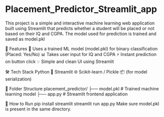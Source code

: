 # Placement_Predictor_Streamlit_app
This project is a simple and interactive machine learning web application built using Streamlit that predicts whether a student will be placed or not based on their IQ and CGPA. The model used for prediction is trained and saved as model.pkl

🚀 Features
🧠 Uses a trained ML model (model.pkl) for binary classification (Placed: Yes/No)
📊 Takes user input for IQ and CGPA
⚡ Instant prediction on button click
💡 Simple and clean UI using Streamlit

🛠️ Tech Stack
Python 🐍
Streamlit 🌐
Scikit-learn / Pickle 📦 (for model serialization)

📁 Folder Structure
placement_predictor/
├── model.pkl          # Trained machine learning model
├── app.py             # Streamlit frontend application

📌 How to Run
pip install streamlit
streamlit run app.py
Make sure model.pkl is present in the same directory.
